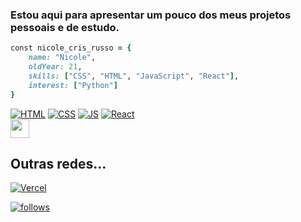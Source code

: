 ### Estou aqui para apresentar um pouco dos meus projetos pessoais e de estudo.

```ruby
const nicole_cris_russo = {
    name: "Nicole",
    oldYear: 21,
    skills: ["CSS", "HTML", "JavaScript", "React"],
    interest: ["Python"]
}
```

[![HTML](https://img.shields.io/badge/HTML5-E34F26?style=for-the-badge&logo=html5&logoColor=white)](#) 
[![CSS](https://img.shields.io/badge/CSS3-1572B6?style=for-the-badge&logo=css3&logoColor=white)](#)
[![JS](https://user-images.githubusercontent.com/92954564/149734759-95447c01-d50b-46ee-b203-bcf737a3deb6.png)](#)
[![React](https://img.shields.io/badge/react-%2320232a.svg?style=for-the-badge&logo=react&logoColor=%2361DAFB)](#)<img src="https://i.pinimg.com/originals/53/5a/a7/535aa7b7909c6a6b4eb08c5c3ce310c8.gif" style="display:flex;width:30px;">

## Outras redes...

[![Vercel](https://img.shields.io/badge/vercel-%23000000.svg?style=for-the-badge&logo=vercel&logoColor=white)](https://vercel.com/nicole-cris-russo)




<!--[![PHP](https://img.shields.io/badge/PHP-777BB4?style=for-the-badge&logo=php&logoColor=white)](#)-->


[![follows](https://img.shields.io/github/followers/nicole-cris-russo.svg?style=social&label=Follow&maxAge=2592000)](#)
